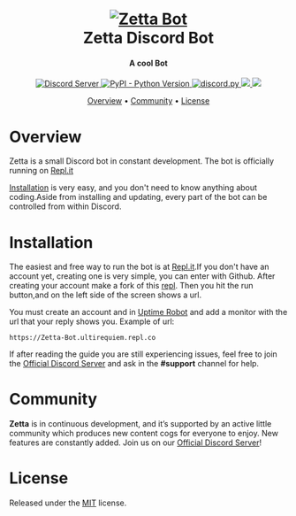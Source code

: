 <h1 align="center">
  <br>
  <a href="https://github.com/UltiRequiem/Zetta-Discord-Bot"><img src="https://user-images.githubusercontent.com/71897736/110134281-35be5100-7d9b-11eb-9290-983df90e7dec.jpg" alt="Zetta Bot"></a>
  <br>
  Zetta Discord Bot
  <br>
</h1>

<h4 align="center">A cool Bot</h4>

<p align="center">
  <a href="https://discord.gg/bMUT8bhBCz">
    <img src="https://img.shields.io/discord/591914197219016707.svg?label=&logo=discord&logoColor=ffffff&color=7389D8&labelColor=6A7EC2" alt="Discord Server">
  </a>

  <a href="https://www.python.org/downloads">
    <img alt="PyPI - Python Version" src="https://img.shields.io/pypi/pyversions/Red-Discordbot">
  </a>
  <a href="https://github.com/Rapptz/discord.py">
     <img src="https://img.shields.io/badge/discord-py-blue.svg" alt="discord.py">
  </a>
  
   <a href="http://makeapullrequest.com">
    <img src="https://img.shields.io/badge/PRs-welcome-brightgreen.svg">
  </a>
  
  <a href="https://ultirequiem.github.io/Zetta-Discord-Bot">
    <img src="https://img.shields.io/website-up-down-green-red/http/shields.io.svg">
  </a>
  
</p>

<p align="center">
  <a href="#overview">Overview</a>
  •
  <a href="#community">Community</a>
  •
  <a href="#license">License</a>
</p>

# Overview
Zetta is a small Discord bot in constant development.
The bot is officially running on [Repl.it](https://repl.it)


[Installation](#installation) is very easy, and you don't need to know anything about coding.Aside
from installing and updating, every part of the bot can be controlled from within Discord.

# Installation
The easiest and free way to run the bot is at [Repl.it](https://repl.it).If you don't have an account yet, creating one is very simple, you can enter with Github.
After creating your account make a fork of this [repl](https://repl.it/@UltiRequiem/Zetta-Bot).
Then you hit the run button,and on the left side of the screen shows a url.

You must create an account and in [Uptime Robot](https://uptimerobot.com) and add a monitor with the url that your reply shows you. Example of url:
```
https://Zetta-Bot.ultirequiem.repl.co
```
If after reading the guide you are still experiencing issues, feel free to join the
[Official Discord Server](https://discord.gg/bMUT8bhBCz) and ask in the **#support** channel for help.

# Community
**Zetta** is in continuous development, and it’s supported by an active little community which produces new content cogs for everyone to enjoy.
New features are constantly added.
Join us on our [Official Discord Server](https://discord.gg/bMUT8bhBCz)!

# License
Released under the [MIT](./LICENSE) license.
